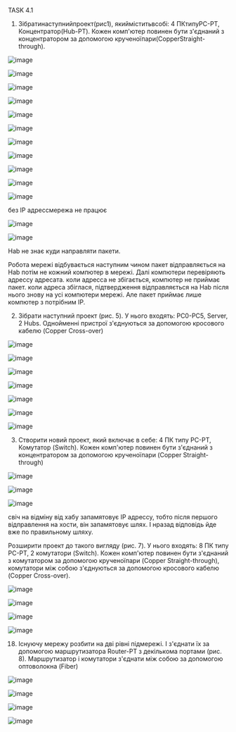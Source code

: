 
TASK 4.1

1. Зібратинаступнийпроект(рис1), якийміститьвсобі: 4 ПКтипуPC-PT, Концентратор(Hub-PT). Кожен  комп'ютер  повинен  бути  з'єднаний  з концентратором за допомогою крученоїпари(CopperStraight-through).

![image](https://user-images.githubusercontent.com/58170246/125827815-4ce1fbe9-94fc-481d-9138-32e9de9b1279.png)

![image](https://user-images.githubusercontent.com/58170246/125828462-8d7f6928-1f33-4625-b0d9-ff45a4476fa8.png)

![image](https://user-images.githubusercontent.com/58170246/125830512-df4e36bf-dea2-42e4-a77f-ab11d5668ba9.png)

![image](https://user-images.githubusercontent.com/58170246/125830706-e9bf91f7-b500-44f8-a4ce-a776b7858b39.png)

![image](https://user-images.githubusercontent.com/58170246/125830754-8feafe9a-5ff6-486e-8b2b-e153966a8cc6.png)

![image](https://user-images.githubusercontent.com/58170246/125831602-55df53d3-b878-49ea-a1ab-959ef1881530.png)

![image](https://user-images.githubusercontent.com/58170246/125831647-4acd843f-072c-4bd9-a8b5-4e75ff23c699.png)

![image](https://user-images.githubusercontent.com/58170246/125831678-6d342fd3-1aba-4a79-9430-a42ee97d143f.png)

![image](https://user-images.githubusercontent.com/58170246/125831708-dbbda98c-925d-4347-965e-08aa389b1fa7.png)

![image](https://user-images.githubusercontent.com/58170246/125831770-a3293e49-30ef-43de-b921-602ddbc19428.png)

![image](https://user-images.githubusercontent.com/58170246/125831844-1a72f8d8-ff09-4abc-af56-86d39c549dc2.png)

без IP адрессмережа не працює

![image](https://user-images.githubusercontent.com/58170246/125832174-57546731-d655-43ad-ae82-ea30dad255dd.png)

![image](https://user-images.githubusercontent.com/58170246/125832206-604cd968-ad9e-4580-8bce-1d46ee39cff5.png)

Hab не знає куди направляти пакети.

Робота мережі відбувається наступним чином пакет відправляється на Hab потім не кожний  компютер в мережі. Далі  компютери  перевіряють адрессу адресата. коли адресса не збігається, компютер не приймає пакет. коли адреса  збіглася, підтвердження відправляється на Hab після нього знову на усі  компютери  мережі.  Але  пакет приймає лише компютер з потрібним IP.



2.  Зібрати наступний проект (рис. 5). У нього входять: PC0-PC5, Server, 2  Hubs.  Однойменні  пристрої  з'єднуються  за  допомогою  кросового  кабелю (Copper Cross-over)

![image](https://user-images.githubusercontent.com/58170246/125838516-5065dffb-9220-40bd-b1a5-bf9ba63fd597.png)


![image](https://user-images.githubusercontent.com/58170246/125838561-78c2cd04-d0fd-43fc-bc1b-4e29970ad9e6.png)

![image](https://user-images.githubusercontent.com/58170246/125838615-9cf0d8ef-18ae-440a-9fd5-368ebfbf0b0d.png)

![image](https://user-images.githubusercontent.com/58170246/125838639-595ac7ba-6576-4ef9-a9b4-14fb15c6b2ae.png)

![image](https://user-images.githubusercontent.com/58170246/125838766-c5ef818f-09b4-453a-b2d4-54d9d347fe68.png)

![image](https://user-images.githubusercontent.com/58170246/125838877-5e31ddd6-9d27-4b48-ba70-ef3f8facf876.png)

![image](https://user-images.githubusercontent.com/58170246/125838915-57aa5476-544c-4c00-8af6-2901b5cfa281.png)

3. Створити  новий  проект,  який  включає  в  себе:  4  ПК  типу  PC-PT, Комутатор    (Switch).    Кожен    комп'ютер    повинен    бути    з'єднаний    з концентратором  за допомогою  крученоїпари  (Copper  Straight-through) 

![image](https://user-images.githubusercontent.com/58170246/125839853-e4add50f-1c95-49a2-9a0d-ec393e501f5e.png)

![image](https://user-images.githubusercontent.com/58170246/125839941-4365c0c0-ae5b-4f96-b6d7-30015d561bfe.png)

![image](https://user-images.githubusercontent.com/58170246/125839997-fc20bed3-5d66-44f3-8bb8-e8afc403c4e5.png)

свіч на відміну  від хабу запамятовує IP адрессу, тобто після першого відправлення на хости, він запамятовує шлях. І нразад відповідь йде вже по правильному шляху.

Розширити проект до такого вигляду (рис. 7). У нього входять: 8 ПК типу PC-PT, 2 комутатори (Switch). Кожен комп'ютер повинен бути з'єднаний з   комутатором   за   допомогою   крученоїпари   (Copper   Straight-through), комутатори  між  собою з'єднуються  за допомогою кросового кабелю (Copper Cross-over).

![image](https://user-images.githubusercontent.com/58170246/125840267-c4b6e386-c631-440a-97ea-10ae7666e027.png)

![image](https://user-images.githubusercontent.com/58170246/125840680-d15584c6-8d2c-48a0-89f6-e9064c11b23d.png)

![image](https://user-images.githubusercontent.com/58170246/125840704-4e6731b4-a417-458b-9566-bd50b19b0858.png)

![image](https://user-images.githubusercontent.com/58170246/125840780-a9d68444-278b-4a28-9777-8acfde705dd0.png)

18. Існуючу  мережу  розбити  на  дві  рівні  підмережі.  І  з'єднати  їх  за допомогою   маршрутизатора   Router-PT   з   декількома   портами   (рис.   8). Маршрутизатор і комутатори з'єднати між собою за допомогою оптоволокна (Fiber)

![image](https://user-images.githubusercontent.com/58170246/125842327-25a6da04-6ec8-43dd-ac47-8490bb852395.png)


![image](https://user-images.githubusercontent.com/58170246/125841902-41119b5c-3216-4449-ad18-eb215ac83e4d.png)

![image](https://user-images.githubusercontent.com/58170246/125842610-f74f76e0-da59-4328-b122-b7f96cef0582.png)

![image](https://user-images.githubusercontent.com/58170246/125843159-4b4c6706-a9f2-430c-ba29-4a8d3c69bd95.png)








